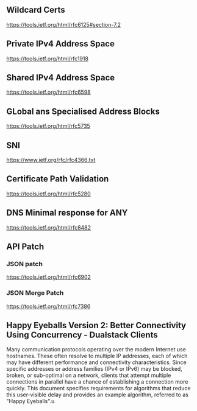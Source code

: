 ## Wildcard Certs
https://tools.ietf.org/html/rfc6125#section-7.2

## Private IPv4 Address Space
https://tools.ietf.org/html/rfc1918

## Shared IPv4 Address Space
https://tools.ietf.org/html/rfc6598

## GLobal ans Specialised Address Blocks
https://tools.ietf.org/html/rfc5735

## SNI
https://www.ietf.org/rfc/rfc4366.txt

## Certificate Path Validation
https://tools.ietf.org/html/rfc5280

## DNS Minimal response for ANY
https://tools.ietf.org/html/rfc8482

## API Patch
### JSON patch
https://tools.ietf.org/html/rfc6902

### JSON Merge Patch
https://tools.ietf.org/html/rfc7386

## Happy Eyeballs Version 2: Better Connectivity Using Concurrency - Dualstack Clients
Many communication protocols operating over the modern Internet use
   hostnames.  These often resolve to multiple IP addresses, each of
   which may have different performance and connectivity
   characteristics.  Since specific addresses or address families (IPv4
   or IPv6) may be blocked, broken, or sub-optimal on a network, clients
   that attempt multiple connections in parallel have a chance of
   establishing a connection more quickly.  This document specifies
   requirements for algorithms that reduce this user-visible delay and
   provides an example algorithm, referred to as "Happy Eyeballs".u
